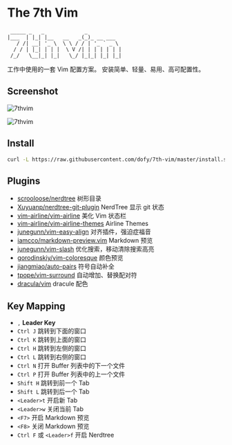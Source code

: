 # The 7th Vim

```
 _____ _   _             _           
|___  | |_| |__   __   _(_)_ __ ___  
   / /| __| '_ \  \ \ / / | '_ ` _ \ 
  / / | |_| | | |  \ V /| | | | | | |
 /_/   \__|_| |_|   \_/ |_|_| |_| |_|
```

工作中使用的一套 Vim 配置方案。 安装简单、轻量、易用、高可配置性。

## Screenshot

![7thvim][screen-shot-1]

![7thvim][screen-shot-2]

## Install

```bash
curl -L https://raw.githubusercontent.com/dofy/7th-vim/master/install.sh | sh
```

## Plugins

  - [scrooloose/nerdtree][plug01] 树形目录
  - [Xuyuanp/nerdtree-git-plugin][plug02] NerdTree 显示 git 状态
  - [vim-airline/vim-airline][plug03] 美化 Vim 状态栏
  - [vim-airline/vim-airline-themes][plug04] Airline Themes
  - [junegunn/vim-easy-align][plug05] 对齐插件，强迫症福音
  - [iamcco/markdown-preview.vim][plug06] Markdown 预览
  - [junegunn/vim-slash][plug07] 优化搜索，移动清除搜索高亮
  - [gorodinskiy/vim-coloresque][plug08] 颜色预览
  - [jiangmiao/auto-pairs][plug09] 符号自动补全
  - [tpope/vim-surround][plug10] 自动增加、替换配对符
  - [dracula/vim][plug11] dracule 配色

## Key Mapping

  - `,` **Leader Key**
  - `Ctrl J` 跳转到下面的窗口
  - `Ctrl K` 跳转到上面的窗口
  - `Ctrl H` 跳转到左侧的窗口
  - `Ctrl L` 跳转到右侧的窗口
  - `Ctrl N` 打开 Buffer 列表中的下一个文件
  - `Ctrl P` 打开 Buffer 列表中的上一个文件
  - `Shift H` 跳转到前一个 Tab
  - `Shift L` 跳转到后一个 Tab
  - `<Leader>t` 开启新 Tab
  - `<Leader>w` 关闭当前 Tab
  - `<F7>` 开启 Markdown 预览
  - `<F8>` 关闭 Markdown 预览
  - `Ctrl F` 或 `<Leader>f` 开启 Nerdtree

[screen-shot-1]: https://user-images.githubusercontent.com/344197/34243545-3b92507e-e65c-11e7-8a26-2b763f4b291a.png
[screen-shot-2]: https://user-images.githubusercontent.com/344197/34243627-9fd4e600-e65c-11e7-99f2-f72a44242c62.png
[plug01]: https://github.com/scrooloose/nerdtree
[plug02]: https://github.com/Xuyuanp/nerdtree-git-plugin
[plug03]: https://github.com/vim-airline/vim-airline
[plug04]: https://github.com/vim-airline/vim-airline-themes
[plug05]: https://github.com/junegunn/vim-easy-align
[plug06]: https://github.com/iamcco/markdown-preview.vim
[plug07]: https://github.com/junegunn/vim-slash
[plug08]: https://github.com/gorodinskiy/vim-coloresque
[plug09]: https://github.com/jiangmiao/auto-pairs
[plug10]: https://github.com/tpope/vim-surround
[plug11]: https://github.com/dracula/vim
